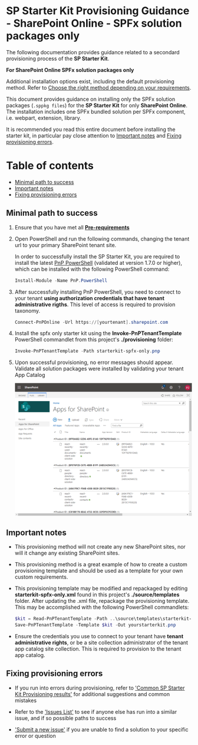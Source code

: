 # SP Starter Kit Provisioning Guidance - SharePoint Online - SPFx solution packages only

The following documentation provides guidance related to a secondard provisioning process of the **SP Starter Kit**.

**For SharePoint Online SPFx solution packages only**

Additional installation options exist, including the default provisioning method. Refer to [Choose the right method depending on your requirements](./readme.md#choose-the-right-method-depending-on-your-requirements).

This document provides guidance on installing only the SPFx solution packages (`.sppkg files`) for the **SP Starter Kit** for only **SharePoint Online**. The installation includes one SPFx bundled solution per SPFx component, i.e. webpart, extension, library.

It is recommended you read this entire document before installing the starter kit, in particular pay close attention to [Important notes](#important-notes) and [Fixing provisioning errors](#fixing-provisioning-errors).

# Table of contents

- [Minimal path to success](#minimal-path-to-success)
- [Important notes](#important-notes)
- [Fixing provisioning errors](#fixing-provisioning-errors)

## Minimal path to success

1. Ensure that you have met all **[Pre-requirements](../readme.md#pre-requirements)**

2. Open PowerShell and run the following commands, changing the tenant url to your primary SharePoint tenant site.

   In order to successfully install the SP Starter Kit, you are required to install the latest [PnP PowerShell](https://github.com/pnp/powershell) (validated at version 1.7.0 or higher), which can be installed with the following PowerShell command:

   ```powershell
   Install-Module -Name PnP.PowerShell
   ```

3. After successfully installing PnP PowerShell, you need to connect to your tenant **using authorization credentials that have tenant administrative rigths**. This level of access is required to provision taxonomy.

   ```powershell
   Connect-PnPOnline -Url https://[yourtenant].sharepoint.com
   ```

4. Install the spfx only starter kit using the **Invoke-PnPTenantTemplate** PowerShell commandlet from this project's **./provisioning** folder:

   ```powershell
   Invoke-PnPTenantTemplate -Path starterkit-spfx-only.pnp
   ```

5. Upon successful provisioning, no error messages should appear. Validate all solution packages were installed by validating your tenant App Catalog

   ![App catalog](../assets/images/provision-spfx-only-01.png)


## Important notes

- This provisioning method will not create any new SharePoint sites, nor will it change any existing SharePoint sites.

- This provisioning method is a great example of how to create a custom provisioning template and should be used as a template for your own custom requirements.

- This provisioning template may be modified and repackaged by editing **starterkit-spfx-only.xml** found in this project's **./source/templates** folder. After updating the .xml file, repackage the provisioning template. This may be accomplished with the following PowerShell commandlets:

  ```powershell
  $kit = Read-PnPTenantTemplate -Path ..\source\templates\starterkit-spfx-only.xml
  Save-PnPTenantTemplate -Template $kit -Out yourstarterkit.pnp
  ```

- Ensure the credentials you use to connect to your tenant have **tenant administrative rights**, or be a site collection administrator of the tenant app catalog site collection. This is required to provision to the tenant app catalog.


## Fixing provisioning errors

- If you run into errors during provisioning, refer to ['Common SP Starter Kit Provisioning results'](../documentation/common-provision-results.md) for additional suggestions and common mistakes

- Refer to the ['Issues List'](https://github.com/SharePoint/sp-starter-kit/issues) to see if anyone else has run into a similar issue, and if so possible paths to success

- ['Submit a new issue'](https://github.com/SharePoint/sp-starter-kit/issues) if you are unable to find a solution to your specific error or question